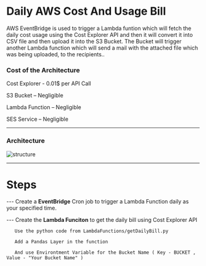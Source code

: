 # **Daily AWS Cost And Usage Bill**


AWS EventBridge is used to trigger a Lambda funtion which will fetch the daily cost usage using the Cost
Explorer API and then it will convert it into CSV file and then upload it into the S3 Bucket. The Bucket will
trigger another Lambda function which will send a mail with the attached file which was being uploaded, to
the recipients..

### **Cost of the Architecture**

Cost Explorer - 0.01$ per API Call

S3 Bucket – Negligible

Lambda Function – Negligible

SES Service – Negligible

----------------------------------------------------------------------------------------------------------------------------------


### **Architecture**





![structure](https://user-images.githubusercontent.com/55629302/198555151-a6365b64-97b3-47ab-9692-48bd42fecfde.jpg)



---------------------------------------------------------------------------------------------------------------------------------

# **Steps**

--- Create a **EventBridge** Cron job to trigger a Lambda Function daily as your specified time.

--- Create the **Lambda Funciton** to get the daily bill using Cost Explorer API

       Use the python code from LambdaFunctions/getDailyBill.py
       
       Add a Pandas Layer in the function
       
       And use Environtment Variable for the Bucket Name ( Key - BUCKET , Value - "Your Bucket Name" )

